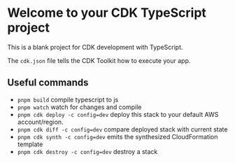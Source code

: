 # Welcome to your CDK TypeScript project

This is a blank project for CDK development with TypeScript.

The `cdk.json` file tells the CDK Toolkit how to execute your app.

## Useful commands

- `pnpm build` compile typescript to js
- `pnpm watch` watch for changes and compile
- `pnpm cdk deploy -c config=dev` deploy this stack to your default AWS account/region.
- `pnpm cdk diff -c config=dev` compare deployed stack with current state
- `pnpm cdk synth -c config=dev` emits the synthesized CloudFormation template
- `pnpm cdk destroy -c config=dev` destroy a stack
